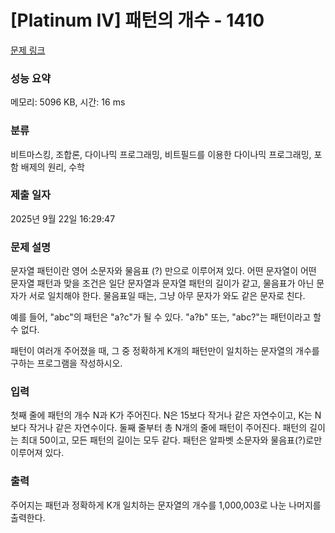 # [Platinum IV] 패턴의 개수 - 1410 

[문제 링크](https://www.acmicpc.net/problem/1410) 

### 성능 요약

메모리: 5096 KB, 시간: 16 ms

### 분류

비트마스킹, 조합론, 다이나믹 프로그래밍, 비트필드를 이용한 다이나믹 프로그래밍, 포함 배제의 원리, 수학

### 제출 일자

2025년 9월 22일 16:29:47

### 문제 설명

<p>문자열 패턴이란 영어 소문자와 물음표 (?) 만으로 이루어져 있다. 어떤 문자열이 어떤 문자열 패턴과 맞을 조건은 일단 문자열과 문자열 패턴의 길이가 같고, 물음표가 아닌 문자가 서로 일치해야 한다. 물음표일 때는, 그냥 아무 문자가 와도 같은 문자로 친다.</p>

<p>예를 들어, "abc"의 패턴은 "a?c"가 될 수 있다. "a?b" 또는, "abc?"는 패턴이라고 할 수 없다.</p>

<p>패턴이 여러개 주어졌을 때, 그 중 정확하게 K개의 패턴만이 일치하는 문자열의 개수를 구하는 프로그램을 작성하시오.</p>

### 입력 

 <p>첫째 줄에 패턴의 개수 N과 K가 주어진다. N은 15보다 작거나 같은 자연수이고, K는 N보다 작거나 같은 자연수이다. 둘째 줄부터 총 N개의 줄에 패턴이 주어진다. 패턴의 길이는 최대 50이고, 모든 패턴의 길이는 모두 같다. 패턴은 알파벳 소문자와 물음표(?)로만 이루어져 있다.</p>

### 출력 

 <p>주어지는 패턴과 정확하게 K개 일치하는 문자열의 개수를 1,000,003로 나눈 나머지를 출력한다.</p>

